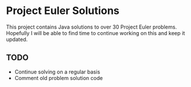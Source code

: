 # Project Euler Solutions

This project contains Java solutions to over 30 Project Euler problems. Hopefully I will be able to find time to continue working on this and keep it updated. 

## TODO
* Continue solving on a regular basis
* Comment old problem solution code
